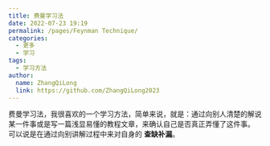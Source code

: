 ```yaml
---
title: 费曼学习法
date: 2022-07-23 19:19
permalink: /pages/Feynman Technique/
categories:
  - 更多
  - 学习
tags:
  - 学习方法
author:
  name: ZhangQiLong
  link: https://github.com/ZhangQiLong2023
---
```


费曼学习法，我很喜欢的一个学习方法，简单来说，就是：通过向别人清楚的解说某一件事或是写一篇浅显易懂的教程文章，来确认自己是否真正弄懂了这件事。
可以说是在通过向别讲解过程中来对自身的 **查缺补漏**。
